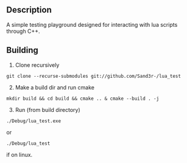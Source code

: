 ## Description
A simple testing playground designed for interacting with lua scripts through C++.

## Building
1. Clone recursively
```
git clone --recurse-submodules git://github.com/Sand3r-/lua_test
```
2. Make a build dir and run cmake
```
mkdir build && cd build && cmake .. & cmake --build . -j
```
3. Run (from build directory)
```
./Debug/lua_test.exe
```
or
```
./Debug/lua_test
```
if on linux.